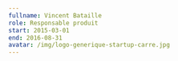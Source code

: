 ```yaml
---
fullname: Vincent Bataille
role: Responsable produit
start: 2015-03-01
end: 2016-08-31
avatar: /img/logo-generique-startup-carre.jpg
---
```

